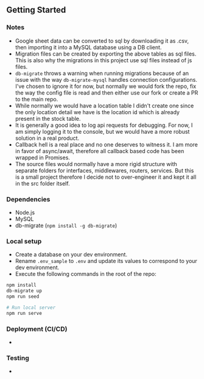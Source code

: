 ## Getting Started

### Notes

- Google sheet data can be converted to sql by downloading it as .csv, then importing it into a MySQL database using a DB client.
- Migration files can be created by exporting the above tables as sql files. This is also why the migrations in this project use sql files instead of js files.
- `db-migrate` throws a warning when running migrations because of an issue with the way `db-migrate-mysql` handles connection configurations. I've chosen to ignore it for now, but normally we would fork the repo, fix the way the config file is read and then either use our fork or create a PR to the main repo.
- While normally we would have a location table I didn't create one since the only location detail we have is the location id which is already present in the stock table.
- It is generally a good idea to log api requests for debugging. For now, I am simply logging it to the console, but we would have a more robust solution in a real product.
- Callback hell is a real place and no one deserves to witness it. I am more in favor of async/await, therefore all callback based code has been wrapped in Promises.
- The source files would normally have a more rigid structure with separate folders for interfaces, middlewares, routers, services. But this is a small project therefore I decide not to over-engineer it and kept it all in the src folder itself.

### Dependencies

- Node.js
- MySQL
- db-migrate (`npm install -g db-migrate`)

### Local setup

- Create a database on your dev environment.
- Rename `.env_sample` to `.env` and update its values to correspond to your dev environment.
- Execute the following commands in the root of the repo:

```bash
npm install
db-migrate up
npm run seed

# Run local server
npm run serve
```

### Deployment (CI/CD)

-

### Testing

-
